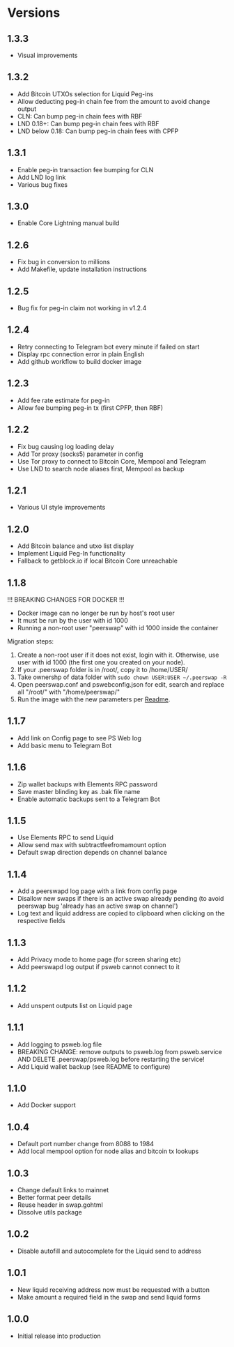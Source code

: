 # Versions

## 1.3.3

- Visual improvements

## 1.3.2

- Add Bitcoin UTXOs selection for Liquid Peg-ins
- Allow deducting peg-in chain fee from the amount to avoid change output
- CLN: Can bump peg-in chain fees with RBF
- LND 0.18+: Can bump peg-in chain fees with RBF
- LND below 0.18: Can bump peg-in chain fees with CPFP

## 1.3.1

- Enable peg-in transaction fee bumping for CLN
- Add LND log link
- Various bug fixes

## 1.3.0

- Enable Core Lightning manual build

## 1.2.6

- Fix bug in conversion to millions
- Add Makefile, update installation instructions

## 1.2.5

- Bug fix for peg-in claim not working in v1.2.4

## 1.2.4

- Retry connecting to Telegram bot every minute if failed on start
- Display rpc connection error in plain English
- Add github workflow to build docker image

## 1.2.3

- Add fee rate estimate for peg-in
- Allow fee bumping peg-in tx (first CPFP, then RBF)

## 1.2.2

- Fix bug causing log loading delay
- Add Tor proxy (socks5) parameter in config
- Use Tor proxy to connect to Bitcoin Core, Mempool and Telegram
- Use LND to search node aliases first, Mempool as backup

## 1.2.1

- Various UI style improvements

## 1.2.0

- Add Bitcoin balance and utxo list display
- Implement Liquid Peg-In functionality
- Fallback to getblock.io if local Bitcoin Core unreachable

## 1.1.8

!!! BREAKING CHANGES FOR DOCKER !!! 

- Docker image can no longer be run by host's root user
- It must be run by the user with id 1000
- Running a non-root user "peerswap" with id 1000 inside the container

Migration steps:
1. Create a non-root user if it does not exist, login with it. Otherwise, use user with id 1000 (the first one you created on your node).
2. If your .peerswap folder is in /root/, copy it to /home/USER/
3. Take ownershp of data folder with ```sudo chown USER:USER ~/.peerswap -R```
4. Open peerswap.conf and pswebconfig.json for edit, search and replace all "/root/" with "/home/peerswap/"
5. Run the image with the new parameters per [Readme](https://github.com/Impa10r/peerswap-web/blob/main/README.md#docker-lnd-only).

## 1.1.7

- Add link on Config page to see PS Web log 
- Add basic menu to Telegram Bot

## 1.1.6

- Zip wallet backups with Elements RPC password
- Save master blinding key as .bak file name
- Enable automatic backups sent to a Telegram Bot

## 1.1.5

- Use Elements RPC to send Liquid
- Allow send max with subtractfeefromamount option
- Default swap direction depends on channel balance

## 1.1.4

- Add a peerswapd log page with a link from config page
- Disallow new swaps if there is an active swap already pending (to avoid peerswap bug 'already has an active swap on channel')
- Log text and liquid address are copied to clipboard when clicking on the respective fields

## 1.1.3

- Add Privacy mode to home page (for screen sharing etc)
- Add peerswapd log output if psweb cannot connect to it

## 1.1.2

- Add unspent outputs list on Liquid page

## 1.1.1

- Add logging to psweb.log file
- BREAKING CHANGE: remove outputs to psweb.log from psweb.service AND DELETE .peerswap/psweb.log before restarting the service!
- Add Liquid wallet backup (see README to configure)

## 1.1.0

- Add Docker support

## 1.0.4

- Default port number change from 8088 to 1984
- Add local mempool option for node alias and bitcoin tx lookups

## 1.0.3

- Change default links to mainnet
- Better format peer details 
- Reuse header in swap.gohtml
- Dissolve utils package

## 1.0.2

- Disable autofill and autocomplete for the Liquid send to address

## 1.0.1

- New liquid receiving address now must be requested with a button
- Make amount a required field in the swap and send liquid forms

## 1.0.0

- Initial release into production
